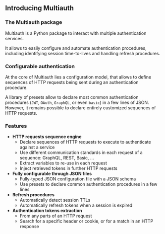 ## Introducing Multiauth

### The Multiauth package

Multiauth is a Python package to interact with multiple authentication services. 

It allows to easily configure and automate authentication procedures, including identifying session time-to-lives and handling refresh procedures.

### Configurable authentication

At the core of Multiauth lies a configuration model, that allows to define sequences of HTTP requests being sent during an authentication procedure.

A library of presets allow to declare most common authentication procedures (`JWT`, `OAuth`, `GraphQL`, or even `basic`) in a few lines of JSON. However, it remains possible to declare entirely customized sequences of HTTP requests.

### Features

- **HTTP requests sequence engine**
    - Declare sequences of HTTP requests to execute to authenticate against a service
    - Use different communication standards in each request of a sequence: GraphQL, REST, Basic, ...
    - Extract variables to re-use in each request
    - Inject retrieved tokens in further HTTP requests
- **Fully configurable through JSON files**
    - Fully-typed JSON configuration file with a JSON schema
    - Use presets to declare common authentication procedures in a few lines
- **Refresh procedures**
    - Automatically detect session TTLs
    - Automatically refresh tokens when a session is expired
- **Authentication tokens extraction**
    - From any parts of an HTTP request
    - Search for a specific header or cookie, or for a match in an HTTP response
